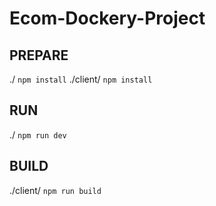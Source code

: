 # Ecom-Dockery-Project

## PREPARE
./ `npm install` 
./client/ `npm install`

## RUN
./ `npm run dev`

## BUILD
./client/ `npm run build`